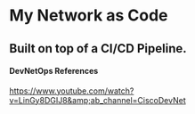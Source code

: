 # My Network as Code

## Built on top of a CI/CD Pipeline. 

#### DevNetOps References
https://www.youtube.com/watch?v=LinGy8DGIJ8&amp;ab_channel=CiscoDevNet
